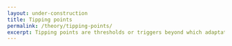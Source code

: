 ```yaml
---
layout: under-construction
title: Tipping points
permalink: /theory/tipping-points/
excerpt: Tipping points are thresholds or triggers beyond which adaptation strategies would be required for a system to cope with future changes. The term often also refers to a 'no-return point', in which a system shifts to a new state or regime.
---
```

